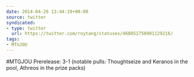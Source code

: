 ```yaml
---
date: 2014-04-26 13:44:19+00:00
source: twitter
syndicated:
- type: twitter
  url: https://twitter.com/roytang/statuses/460051750901129216/
tags:
- MTGJOU
---
```


#MTGJOU Prerelease: 3-1 (notable pulls: Thoughtseize and Keranos in the pool, Athreos in the prize packs)